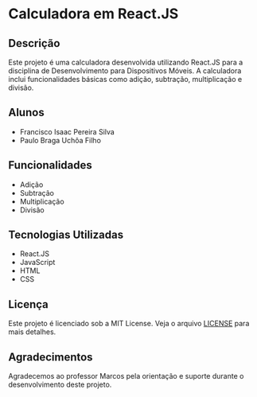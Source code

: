 # Calculadora em React.JS

## Descrição

Este projeto é uma calculadora desenvolvida utilizando React.JS para a disciplina de Desenvolvimento para Dispositivos Móveis. A calculadora inclui funcionalidades básicas como adição, subtração, multiplicação e divisão.

## Alunos

- Francisco Isaac Pereira Silva
- Paulo Braga Uchôa Filho

## Funcionalidades

- Adição
- Subtração
- Multiplicação
- Divisão

## Tecnologias Utilizadas

- React.JS
- JavaScript
- HTML
- CSS

## Licença

Este projeto é licenciado sob a MIT License. Veja o arquivo [LICENSE](LICENSE) para mais detalhes.

## Agradecimentos

Agradecemos ao professor Marcos pela orientação e suporte durante o desenvolvimento deste projeto.
